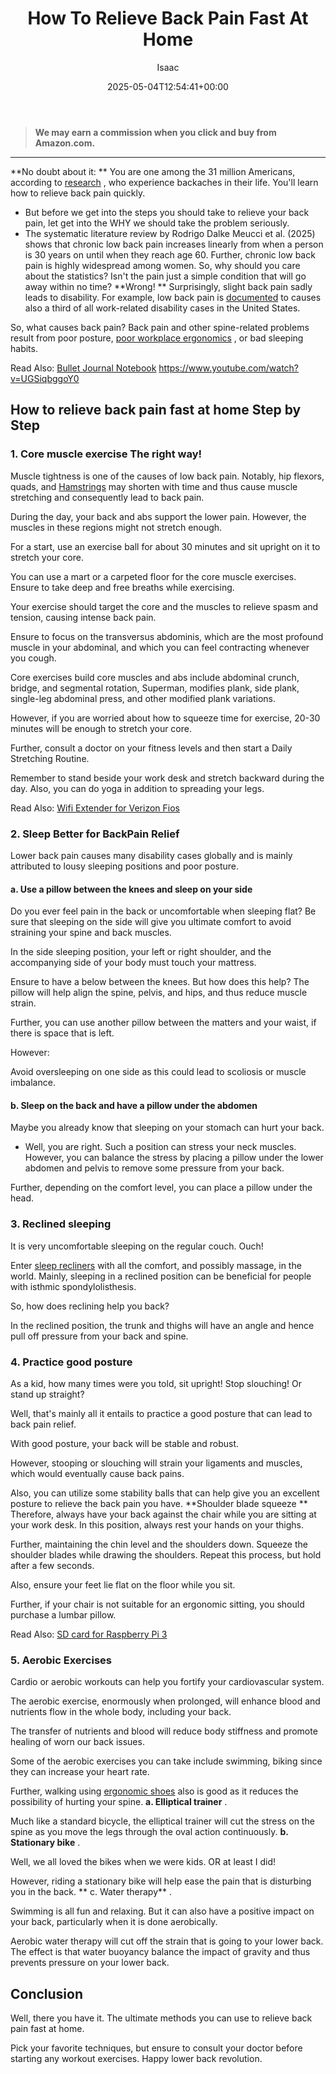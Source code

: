 ﻿---
author: Isaac
layout: post
title: How To Relieve Back Pain Fast At Home
date: '2025-05-04T12:54:41+00:00'
categories:
- Recliners
tags:
- How-Tos
slug: /relieve-back-pain-fast/
lastmod: 2025-05-07T12:21:28+03:00
---
> **We may earn a commission when you click and buy from Amazon.com.**
>

---
**No doubt about it: **
You are one among the 31 million Americans, according to
[research](https://www.ncbi.nlm.nih.gov/pmc/articles/PMC4603263/)
, who experience backaches in their life. You'll learn how to relieve back pain quickly.
- But before we get into the steps you should take to relieve your back pain, let get into the WHY we should take the problem seriously.
- The systematic literature review by Rodrigo Dalke Meucci et al. (2025) shows that chronic low back pain increases linearly from when a person is 30 years on until when they reach age 60.
Further, chronic low back pain is highly widespread among women. So, why should you care about the statistics? Isn't the pain just a simple condition that will go away within no time?
**Wrong! **
Surprisingly, slight back pain sadly leads to disability. For example, low back pain is
[documented](https://www.bls.gov/news.release/pdf/osh2.pdf)
to causes also a third of all work-related disability cases in the United States.

So, what causes back pain? Back pain and other spine-related problems result from poor posture,
[poor workplace ergonomics](http://www.osha.gov/SLTC/ergonomics/index.html)
, or bad sleeping habits.

Read Also:
[Bullet Journal Notebook](https://pestpolicy.com/best-bullet-journal-notebook/)
https://www.youtube.com/watch?v=UGSiqbggoY0
## How to relieve back pain fast at home  Step by Step
### 1. Core muscle exercise  The right way!
Muscle tightness is one of the causes of low back pain. Notably, hip flexors, quads, and
[Hamstrings](http://en.wikipedia.org/wiki/Hamstring)
may shorten with time and thus cause muscle stretching and consequently lead to back pain.

During the day, your back and abs support the lower pain. However, the muscles in these regions might not stretch enough.

For a start, use an exercise ball for about 30 minutes and sit upright on it to stretch your core.

You can use a mart or a carpeted floor for the core muscle exercises. Ensure to take deep and free breaths while exercising.

Your exercise should target the core and the muscles to relieve spasm and tension, causing intense back pain.

Ensure to focus on the transversus abdominis, which are the most profound muscle in your abdominal, and which you can feel contracting whenever you cough.

Core exercises build core muscles and abs include abdominal crunch, bridge, and segmental rotation, Superman, modifies plank, side plank, single-leg abdominal press, and other modified plank variations.

However, if you are worried about how to squeeze time for exercise, 20-30 minutes will be enough to stretch your core.

Further, consult a doctor on your fitness levels and then start a Daily Stretching Routine.

Remember to stand beside your work desk and stretch backward during the day. Also, you can do yoga in addition to spreading your legs.

Read Also:
[Wifi Extender for Verizon Fios](https://pestpolicy.com/best-wifi-extender-for-fios-verizon/)
### 2. Sleep Better for BackPain Relief
Lower back pain causes many disability cases globally and is mainly attributed to lousy sleeping positions and poor posture.
#### a. Use a pillow between the knees and sleep on your side
Do you ever feel pain in the back or uncomfortable when sleeping flat? Be sure that sleeping on the side will give you ultimate comfort to avoid straining your spine and back muscles.

In the side sleeping position, your left or right shoulder, and the accompanying side of your body must touch your mattress.

Ensure to have a below between the knees. But how does this help? The pillow will help align the spine, pelvis, and hips, and thus reduce muscle strain.

Further, you can use another pillow between the matters and your waist, if there is space that is left.

However:

Avoid oversleeping on one side as this could lead to scoliosis or muscle imbalance.
#### b. Sleep on the back and have a pillow under the abdomen
Maybe you already know that sleeping on your stomach can hurt your back.
- Well, you are right.
Such a position can stress your neck muscles. However, you can balance the stress by placing a pillow under the lower abdomen and pelvis to remove some pressure from your back.

Further, depending on the comfort level, you can place a pillow under the head.
### 3. Reclined sleeping
It is very uncomfortable sleeping on the regular couch. Ouch!

Enter
[sleep recliners](https://pestpolicy.com/best-recliners-for-sleeping/)
with all the comfort, and possibly massage, in the world.
Mainly, sleeping in a reclined position can be beneficial for people with isthmic spondylolisthesis.

So, how does reclining help you back?

In the reclined position, the trunk and thighs will have an angle and hence pull off pressure from your back and spine.
### 4. Practice good posture
As a kid, how many times were you told, sit upright! Stop slouching! Or stand up straight?

Well, that's mainly all it entails to practice a good posture that can lead to back pain relief.

With good posture, your back will be stable and robust.

However, stooping or slouching will strain your ligaments and muscles, which would eventually cause back pains.

Also, you can utilize some stability balls that can help give you an excellent posture to relieve the back pain you have.
**Shoulder blade squeeze **
Therefore, always have your back against the chair while you are sitting at your work desk. In this position, always rest your hands on your thighs.

Further, maintaining the chin level and the shoulders down. Squeeze the shoulder blades while drawing the shoulders. Repeat this process, but hold after a few seconds.

Also, ensure your feet lie flat on the floor while you sit.

Further, if your chair is not suitable for an ergonomic sitting, you should purchase a lumbar pillow.

Read Also:
[SD card for Raspberry Pi 3](https://pestpolicy.com/best-sd-card-for-raspberry-pi-3/)
### 5. Aerobic Exercises
Cardio or aerobic workouts can help you fortify your cardiovascular system.

The aerobic exercise, enormously when prolonged, will enhance blood and nutrients flow in the whole body, including your back.

The transfer of nutrients and blood will reduce body stiffness and promote healing of worn our back issues.

Some of the aerobic exercises you can take include swimming, biking since they can increase your heart rate.

Further, walking using
[ergonomic shoes](https://pestpolicy.com/best-walking-shoes-for-lower-back-pain/)
also is good as it reduces the possibility of hurting your spine.
**a. Elliptical trainer**
.

Much like a standard bicycle, the elliptical trainer will cut the stress on the spine as you move the legs through the oval action continuously.
**b. Stationary bike**
.

Well, we all loved the bikes when we were kids. OR at least I did!

However, riding a stationary bike will help ease the pain that is disturbing you in the back.
** c. Water therapy**
.

Swimming is all fun and relaxing. But it can also have a positive impact on your back, particularly when it is done aerobically.

Aerobic water therapy will cut off the strain that is going to your lower back. The effect is that water buoyancy balance the impact of gravity and thus prevents pressure on your lower back.
## Conclusion
Well, there you have it. The ultimate methods you can use to relieve back pain fast at home.

Pick your favorite techniques, but ensure to consult your doctor before starting any workout exercises. Happy lower back revolution.